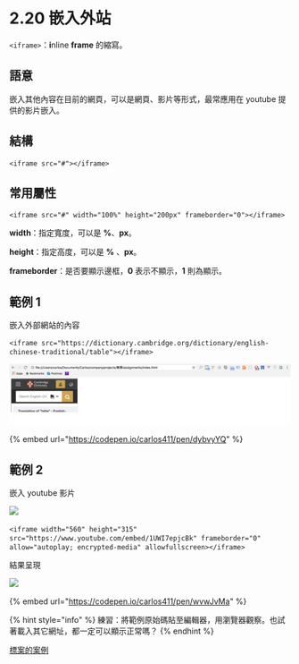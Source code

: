 # 2.20 嵌入外站

`<iframe>`：**i**nline **frame** 的縮寫。

## 語意

嵌入其他內容在目前的網頁，可以是網頁、影片等形式，最常應用在 youtube 提供的影片嵌入。

## 結構

```markup
<iframe src="#"></iframe>
```

## 常用屬性

```markup
<iframe src="#" width="100%" height="200px" frameborder="0"></iframe>
```

**width**：指定寬度，可以是 **%**、**px**。

**height**：指定高度，可以是 **%** 、**px**。

**frameborder**：是否要顯示邊框，**0** 表示不顯示，**1** 則為顯示。

## 範例 1

嵌入外部網站的內容

```markup
<iframe src="https://dictionary.cambridge.org/dictionary/english-chinese-traditional/table"></iframe>
```

![](../.gitbook/assets/嵌入外部網站.png)

{% embed url="https://codepen.io/carlos411/pen/dybvyYQ" %}

## 範例 2

嵌入 youtube 影片

![](../.gitbook/assets/iframe\_嵌入影片.png)

```markup
<iframe width="560" height="315" src="https://www.youtube.com/embed/1UWI7epjcBk" frameborder="0" allow="autoplay; encrypted-media" allowfullscreen></iframe>
```

結果呈現

![](../.gitbook/assets/iframe\_嵌入影片結果.png)

{% embed url="https://codepen.io/carlos411/pen/wvwJvMa" %}

{% hint style="info" %}
練習：將範例原始碼貼至編輯器，用瀏覽器觀察。也試著載入其它網址，都一定可以顯示正常嗎？
{% endhint %}

[標案的案例](https://p.tainan.gov.tw/2vai)
